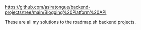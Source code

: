 https://github.com/asiratongue/backend-projects/tree/main/Blogging%20Platform%20API

These are all my solutions to the roadmap.sh backend projects.
